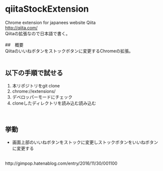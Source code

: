 # qiitaStockExtension
Chrome extension for japanees website Qiita<br>
http://qiita.com/<br>
Qiitaの拡張なので日本語で書く。<br>
<br>
##　概要<br>
Qiitaのいいねボタンをストックボタンに変更するChromeの拡張。<br>
<br>

## 以下の手順で試せる<br>
1. 本リポジトリをgit clone<br>
1. chrome://extensions/<br>
1. デベロッパーモードにチェック<br>
1. cloneしたディレクトリを読み込む読み込む<br>
<br>

## 挙動<br>
* 画面上部のいいねボタンをストックに変更しストックボタンをいいねボタンに変更する<br>

<br>
http://gimpop.hatenablog.com/entry/2016/11/30/001100
